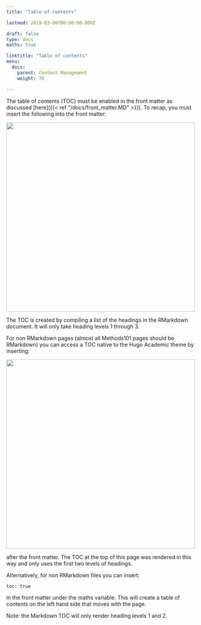 ```yaml
---
title: "Table of contents"

lastmod: 2019-03-06T00:00:00.000Z

draft: false
type: docs
maths: true	

linktitle: "Table of contents"
menu:
  docs:
    parent: Content Management
    weight: 70

---
```


The table of contents (TOC) must be enabled in the front matter as discussed [here]({{< ref "/docs/front_matter.MD" >}}). To recap, you must insert the following into the front matter:

<img width='500' src='/img/table_of_contents_01.png'/>

 The TOC is created by compiling a list of the headings in the RMarkdown document. It will only take heading levels 1 through 3.

For non RMarkdown pages (almost all Methods101 pages should be RMarkdown) you can access a TOC native to the Hugo Academic theme by inserting: 

<img width='500' src='/img/table_of_contents_02.png'/>

after the front matter. The TOC at the top of this page was rendered in this way and only uses the first two levels of headings. 

Alternatively, for non RMarkdown files you can insert:

``` toc: true ```

in the front matter under the maths variable. This will create a table of contents on the left hand side that moves with the page.

Note: the Markdown TOC will only render heading levels 1 and 2.